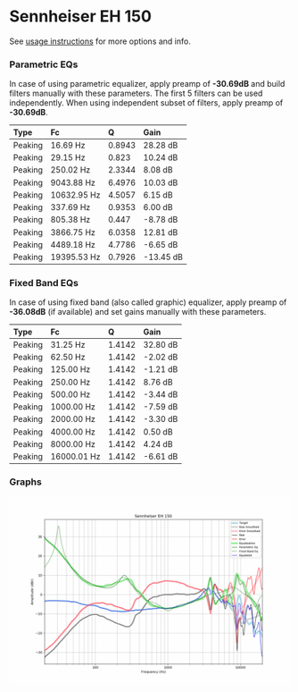 # Sennheiser EH 150
See [usage instructions](https://github.com/jaakkopasanen/AutoEq#usage) for more options and info.

### Parametric EQs
In case of using parametric equalizer, apply preamp of **-30.69dB** and build filters manually
with these parameters. The first 5 filters can be used independently.
When using independent subset of filters, apply preamp of **-30.69dB**.

| Type    | Fc          |      Q | Gain      |
|:--------|:------------|:-------|:----------|
| Peaking | 16.69 Hz    | 0.8943 | 28.28 dB  |
| Peaking | 29.15 Hz    | 0.823  | 10.24 dB  |
| Peaking | 250.02 Hz   | 2.3344 | 8.08 dB   |
| Peaking | 9043.88 Hz  | 6.4976 | 10.03 dB  |
| Peaking | 10632.95 Hz | 4.5057 | 6.15 dB   |
| Peaking | 337.69 Hz   | 0.9353 | 6.00 dB   |
| Peaking | 805.38 Hz   | 0.447  | -8.78 dB  |
| Peaking | 3866.75 Hz  | 6.0358 | 12.81 dB  |
| Peaking | 4489.18 Hz  | 4.7786 | -6.65 dB  |
| Peaking | 19395.53 Hz | 0.7926 | -13.45 dB |

### Fixed Band EQs
In case of using fixed band (also called graphic) equalizer, apply preamp of **-36.08dB**
(if available) and set gains manually with these parameters.

| Type    | Fc          |      Q | Gain     |
|:--------|:------------|:-------|:---------|
| Peaking | 31.25 Hz    | 1.4142 | 32.80 dB |
| Peaking | 62.50 Hz    | 1.4142 | -2.02 dB |
| Peaking | 125.00 Hz   | 1.4142 | -1.21 dB |
| Peaking | 250.00 Hz   | 1.4142 | 8.76 dB  |
| Peaking | 500.00 Hz   | 1.4142 | -3.44 dB |
| Peaking | 1000.00 Hz  | 1.4142 | -7.59 dB |
| Peaking | 2000.00 Hz  | 1.4142 | -3.30 dB |
| Peaking | 4000.00 Hz  | 1.4142 | 0.50 dB  |
| Peaking | 8000.00 Hz  | 1.4142 | 4.24 dB  |
| Peaking | 16000.01 Hz | 1.4142 | -6.61 dB |

### Graphs
![](./Sennheiser%20EH%20150.png)